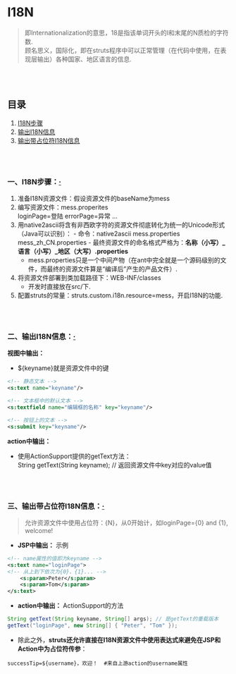 # I18N
> 即Internationalization的意思，18是指该单词开头的I和末尾的N质检的字符数.<br>
> 顾名思义，国际化，即在struts程序中可以正常管理（在代码中使用，在表现层输出）各种国家、地区语言的信息.

<br><br>

## 目录
1. [I18N步骤](#一i18n步骤)
2. [输出I18N信息](#二输出i18n信息)
3. [输出带占位符I18N信息](#三输出带占位符i18n信息)

<br><br>

### 一、I18N步骤：[·](#目录)

1. 准备I18N资源文件：假设资源文件的baseName为mess
  1. 编写资源文件：mess.properites<br>
  loginPage=登陆
  errorPage=异常
  ...
  2. 用native2ascii将含有非西欧字符的资源文件彻底转化为统一的Unicode形式（Java可以识别）：
    - 命令：native2ascii mess.properties mess_zh_CN.properties
    - 最终资源文件的命名格式严格为：**名称（小写）\_语言（小写）\_地区（大写）.properties**
      - mess.properties只是一个中间产物（在ant中完全就是一个源码级别的文件，而最终的资源文件算是“编译后”产生的产品文件）.
2. 将资源文件部署到类加载路径下：WEB-INF/classes
    - 开发时直接放在src/下.
3. 配置struts的常量：struts.custom.i18n.resource=mess，开启I18N的功能.

<br><br>

### 二、输出I18N信息：[·](#目录)

**视图中输出：**

- ${keyname}就是资源文件中的键

```xml
<!-- 静态文本 -->
<s:text name="keyname"/>

<!-- 文本框中的默认文本 -->
<s:textfield name="编辑框的名称" key="keyname"/>

<!-- 按钮上的文本 -->
<s:submit key="keyname"/>
```


**action中输出：**

- 使用ActionSupport提供的getText方法：<br>
String getText(String keyname);  // 返回资源文件中key对应的value值

<br><br>

### 三、输出带占位符I18N信息：[·](#目录)
> 允许资源文件中使用占位符：{N}，从0开始计，如loginPage={0} and {1}, welcome!

- **JSP中输出：** 示例

```xml
<!-- name属性的值即为keyname -->
<s:text name="loginPage">
<!-- 从上到下依次为{0}、{1}... -->
    <s:param>Peter</s:param>
    <s:param>Tom</s:param>
</s:text>
```

- **action中输出：** ActionSupport的方法

```java
String getText(String keyname, String[] args); // 是getText的重载版本
getText("loginPage", new String[] { "Peter", "Tom" });
```

- 除此之外，**struts还允许直接在I18N资源文件中使用表达式来避免在JSP和Action中为占位符传参**：

```
successTip=${username}，欢迎！  #来自上游action的username属性
```
